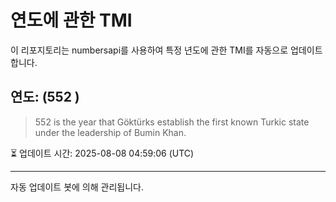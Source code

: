 
# 연도에 관한 TMI

이 리포지토리는 numbersapi를 사용하여 특정 년도에 관한 TMI를 자동으로 업데이트합니다.

## 연도: (552 )
> 552 is the year that Göktürks establish the first known Turkic state under the leadership of Bumin Khan.

⏳ 업데이트 시간: 2025-08-08 04:59:06 (UTC)

---
자동 업데이트 봇에 의해 관리됩니다.

